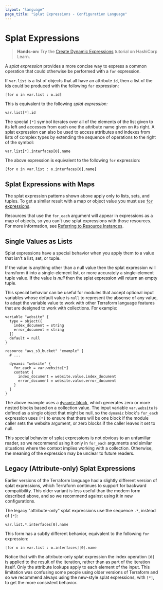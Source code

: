 ```yaml
---
layout: "language"
page_title: "Splat Expressions - Configuration Language"
---
```


# Splat Expressions

> **Hands-on:** Try the [Create Dynamic Expressions](https://learn.hashicorp.com/tutorials/terraform/expressions?in=terraform/configuration-language&utm_source=WEBSITE&utm_medium=WEB_IO&utm_offer=ARTICLE_PAGE&utm_content=DOCS) tutorial on HashiCorp Learn.

A _splat expression_ provides a more concise way to express a common
operation that could otherwise be performed with a `for` expression.

If `var.list` is a list of objects that all have an attribute `id`, then
a list of the ids could be produced with the following `for` expression:

```hcl
[for o in var.list : o.id]
```

This is equivalent to the following _splat expression:_

```hcl
var.list[*].id
```

The special `[*]` symbol iterates over all of the elements of the list given
to its left and accesses from each one the attribute name given on its
right. A splat expression can also be used to access attributes and indexes
from lists of complex types by extending the sequence of operations to the
right of the symbol:

```hcl
var.list[*].interfaces[0].name
```

The above expression is equivalent to the following `for` expression:

```hcl
[for o in var.list : o.interfaces[0].name]
```

## Splat Expressions with Maps

The splat expression patterns shown above apply only to lists, sets, and
tuples. To get a similar result with a map or object value you must use
[`for` expressions](for.html).

Resources that use the `for_each` argument will appear in expressions as a map
of objects, so you can't use splat expressions with those resources.
For more information, see
[Referring to Resource Instances](/docs/configuration/meta-arguments/for_each.html#referring-to-instances).

## Single Values as Lists

Splat expressions have a special behavior when you apply them to a value that
isn't a list, set, or tuple.

If the value is anything other than a null value then the splat expression will
transform it into a single-element list, or more accurately a single-element
tuple value. If the value is _null_ then the splat expression will return an
empty tuple.

This special behavior can be useful for modules that accept optional input
variables whose default value is `null` to represent the absense of any value,
to adapt the variable value to work with other Terraform language features that
are designed to work with collections. For example:

```
variable "website" {
  type = object({
    index_document = string
    error_document = string
  })
  default = null
}

resource "aws_s3_bucket" "example" {
  # ...

  dynamic "website" {
    for_each = var.website[*]
    content {
      index_document = website.value.index_document
      error_document = website.value.error_document
    }
  }
}
```

The above example uses a [`dynamic` block](dynamic-blocks.html), which
generates zero or more nested blocks based on a collection value. The input
variable `var.website` is defined as a single object that might be null,
so the `dynamic` block's `for_each` expression uses `[*]` to ensure that
there will be one block if the module caller sets the website argument, or
zero blocks if the caller leaves it set to null.

This special behavior of splat expressions is not obvious to an unfamiliar
reader, so we recommend using it only in `for_each` arguments and similar
situations where the context implies working with a collection. Otherwise,
the meaning of the expression may be unclear to future readers.

## Legacy (Attribute-only) Splat Expressions

Earlier versions of the Terraform language had a slightly different version
of splat expressions, which Terraform continues to support for backward
compatibility. This older variant is less useful than the modern form described
above, and so we recommend against using it in new configurations.

The legacy "attribute-only" splat expressions use the sequence `.*`, instead of
`[*]`:

```
var.list.*.interfaces[0].name
```

This form has a subtly different behavior, equivalent to the following
`for` expression:

```
[for o in var.list : o.interfaces][0].name
```

Notice that with the attribute-only splat expression the index operation
`[0]` is applied to the result of the iteration, rather than as part of
the iteration itself. Only the attribute lookups apply to each element of
the input. This limitation was confusing some people using older versions of
Terraform and so we recommend always using the new-style splat expressions,
with `[*]`, to get the more consistent behavior.
